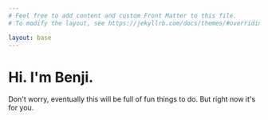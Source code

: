 ```yaml
---
# Feel free to add content and custom Front Matter to this file.
# To modify the layout, see https://jekyllrb.com/docs/themes/#overriding-theme-defaults

layout: base
---
```



# Hi. I'm Benji.

Don't worry, eventually this will be full of fun things to do. But right now it's for you.